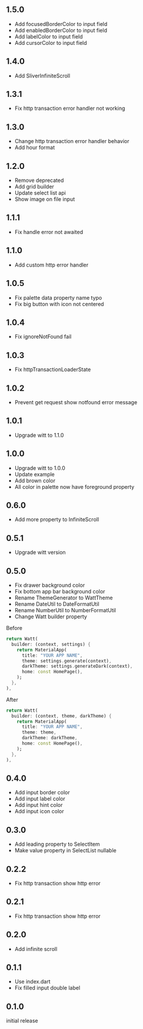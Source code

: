 ## 1.5.0

- Add focusedBorderColor to input field
- Add enabledBorderColor to input field
- Add labelColor to input field
- Add cursorColor to input field

## 1.4.0

- Add SliverInfiniteScroll

## 1.3.1

- Fix http transaction error handler not working

## 1.3.0

- Change http transaction error handler behavior
- Add hour format

## 1.2.0

- Remove deprecated
- Add grid builder
- Update select list api
- Show image on file input

## 1.1.1

- Fix handle error not awaited

## 1.1.0

- Add custom http error handler

## 1.0.5

- Fix palette data property name typo
- Fix big button with icon not centered

## 1.0.4

- Fix ignoreNotFound fail

## 1.0.3

- Fix httpTransactionLoaderState

## 1.0.2

- Prevent get request show notfound error message

## 1.0.1

- Upgrade witt to 1.1.0

## 1.0.0

- Upgrade witt to 1.0.0
- Update example
- Add brown color
- All color in palette now have foreground property

## 0.6.0

- Add more property to InfiniteScroll

## 0.5.1

- Upgrade witt version

## 0.5.0

- Fix drawer background color
- Fix bottom app bar background color
- Rename ThemeGenerator to WattTheme
- Rename DateUtil to DateFormatUtil
- Rename NumberUtil to NumberFormatUtil
- Change Watt builder property

Before

```dart
return Watt(
  builder: (context, settings) {
    return MaterialApp(
      title: "YOUR APP NAME",
      theme: settings.generate(context),
      darkTheme: settings.generateDark(context),
      home: const HomePage(),
    );
  },
),
```

After

```dart
return Watt(
  builder: (context, theme, darkTheme) {
    return MaterialApp(
      title: "YOUR APP NAME",
      theme: theme,
      darkTheme: darkTheme,
      home: const HomePage(),
    );
  },
),
```

## 0.4.0

- Add input border color
- Add input label color
- Add input hint color
- Add input icon color

## 0.3.0

- Add leading property to SelectItem
- Make value property in SelectList nullable

## 0.2.2

- Fix http transaction show http error

## 0.2.1

- Fix http transaction show http error

## 0.2.0

- Add infinite scroll

## 0.1.1

- Use index.dart
- Fix filled input double label

## 0.1.0

initial release
